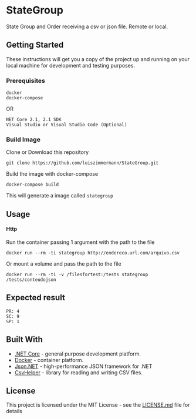 # StateGroup

State Group and Order receiving a csv or json file. Remote or local.

## Getting Started

These instructions will get you a copy of the project up and running on your local machine for development and testing purposes.

### Prerequisites

```
docker
docker-compose
```
OR
```
NET Core 2.1, 2.1 SDK
Visual Studio or Visual Studio Code (Optional)
```

### Build Image

Clone or Download this repository

```
git clone https://github.com/luiszimmermann/StateGroup.git
```

Build the image with docker-compose

```
docker-compose build
```

This will generate a image called `stategroup`

## Usage

#### Http

Run the container passing 1 argument with the path to the file

```
docker run --rm -ti stategroup http://endereco.url.com/arquivo.csv
```

Or mount a volume and pass the path to the file

```
docker run --rm -ti -v /filesfortest:/tests stategroup /tests/conteudojson
```

## Expected result

```
PR: 4
SC: 9
SP: 1
```

## Built With

* [.NET Core](https://github.com/dotnet/core) - general purpose development platform.
* [Docker](https://www.docker.com/) - container platform.
* [Json.NET](https://github.com/JamesNK/Newtonsoft.Json) - high-performance JSON framework for .NET
* [CsvHelper](https://rometools.github.io/rome/) - library for reading and writing CSV files.

## License

This project is licensed under the MIT License - see the [LICENSE.md](LICENSE.md) file for details